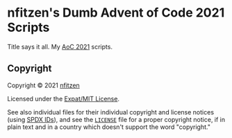 <!-- SPDX-License-Identifier: MIT -->
<!-- Copyright (C) 2021 nfitzen <https://github.com/nfitzen> -->

# nfitzen's Dumb Advent of Code 2021 Scripts

Title says it all. My [AoC 2021](https://adventofcode.com/2021) scripts.

## Copyright

Copyright &copy; 2021 [nfitzen](https://github.com/nfitzen)

Licensed under the [Expat/MIT License](LICENSE).

See also individual files for their individual copyright and license notices
(using [SPDX IDs](https://spdx.dev/ids/)),
and see the [`LICENSE`](LICENSE) file for a proper copyright notice,
if in plain text and in a country which doesn't support the word "copyright."
